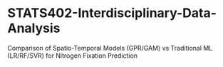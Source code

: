 # STATS402-Interdisciplinary-Data-Analysis
Comparison of Spatio-Temporal Models (GPR/GAM) vs Traditional ML (LR/RF/SVR) for Nitrogen Fixation Prediction
